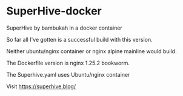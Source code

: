 # SuperHive-docker
 SuperHive by bambukah in a docker container

So far all I've gotten is a successful build with this version.

Neither ubuntu/nginx container or nginx alpine mainline would build.

The Dockerfile version is nginx 1.25.2 bookworm.

The Superhive.yaml uses Ubuntu/nginx container

Visit https://superhive.blog/
